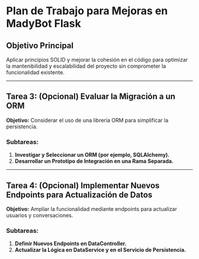 # Plan de Trabajo para Mejoras en MadyBot Flask

## Objetivo Principal
Aplicar principios SOLID y mejorar la cohesión en el código para optimizar la mantenibilidad y escalabilidad del proyecto sin comprometer la funcionalidad existente.

---

## Tarea 3: (Opcional) Evaluar la Migración a un ORM
**Objetivo:** Considerar el uso de una librería ORM para simplificar la persistencia.
   
### Subtareas:
1. **Investigar y Seleccionar un ORM (por ejemplo, SQLAlchemy).**
2. **Desarrollar un Prototipo de Integración en una Rama Separada.**

---

## Tarea 4: (Opcional) Implementar Nuevos Endpoints para Actualización de Datos
**Objetivo:** Ampliar la funcionalidad mediante endpoints para actualizar usuarios y conversaciones.
   
### Subtareas:
1. **Definir Nuevos Endpoints en DataController.**
2. **Actualizar la Lógica en DataService y en el Servicio de Persistencia.**
